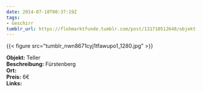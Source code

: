 ```yaml
---
date: 2014-07-18T00:37:19Z
tags:
- Geschirr
tumblr_url: https://flohmarktfunde.tumblr.com/post/131710512648/objekt-teller-beschreibung-f%C3%BCrstenberg-ort
---
```

 {{< figure src="tumblr_nwn8671cyj1tfawupo1_1280.jpg" >}}  

**Objekt:** Teller  
**Beschreibung:** Fürstenberg  
**Ort:**   
**Preis:** 6€  
**Links:** 
